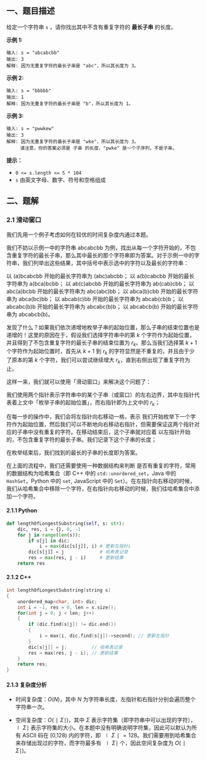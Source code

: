 ## 一、题目描述

给定一个字符串 `s` ，请你找出其中不含有重复字符的 **最长子串** 的长度。

  

**示例 1:**

```
输入: s = "abcabcbb"
输出: 3 
解释: 因为无重复字符的最长子串是 "abc"，所以其长度为 3。
```

**示例 2:**

```
输入: s = "bbbbb"
输出: 1
解释: 因为无重复字符的最长子串是 "b"，所以其长度为 1。
```

**示例 3:**

```
输入: s = "pwwkew"
输出: 3
解释: 因为无重复字符的最长子串是 "wke"，所以其长度为 3。
     请注意，你的答案必须是 子串 的长度，"pwke" 是一个子序列，不是子串。
```

 

**提示：**

- `0 <= s.length <= 5 * 104`
- `s` 由英文字母、数字、符号和空格组成



## 二、题解

### 2.1 滑动窗口

我们先用一个例子考虑如何在较优的时间复杂度内通过本题。

我们不妨以示例一中的字符串 abcabcbb 为例，找出从每一个字符开始的，不包含重复字符的最长子串，那么其中最长的那个字符串即为答案。对于示例一中的字符串，我们列举出这些结果，其中括号中表示选中的字符以及最长的字符串：

以 (a)bcabcbb 开始的最长字符串为 (abc)abcbb；
以 a(b)cabcbb 开始的最长字符串为 a(bca)bcbb；
以 ab(c)abcbb 开始的最长字符串为 ab(cab)cbb；
以 abc(a)bcbb 开始的最长字符串为 abc(abc)bb；
以 abca(b)cbb 开始的最长字符串为 abca(bc)bb；
以 abcab(c)bb 开始的最长字符串为 abcab(cb)b；
以 abcabc(b)b 开始的最长字符串为 abcabc(b)b；
以 abcabcb(b) 开始的最长字符串为 abcabcb(b)。

发现了什么？如果我们依次递增地枚举子串的起始位置，那么子串的结束位置也是递增的！这里的原因在于，假设我们选择字符串中的第 $k$ 个字符作为起始位置，并且得到了不包含重复字符的最长子串的结束位置为 $r_k$。那么当我们选择第 $k+1$ 个字符作为起始位置时，首先从 $k+1$ 到 $r_k$ 的字符显然是不重复的，并且由于少了原本的第 $k$ 个字符，我们可以尝试继续增大 $r_k$，直到右侧出现了重复字符为止。

这样一来，我们就可以使用「滑动窗口」来解决这个问题了：

我们使用两个指针表示字符串中的某个子串（或窗口）的左右边界，其中左指针代表着上文中「枚举子串的起始位置」，而右指针即为上文中的 $r_k$；

在每一步的操作中，我们会将左指针向右移动一格，表示 我们开始枚举下一个字符作为起始位置，然后我们可以不断地向右移动右指针，但需要保证这两个指针对应的子串中没有重复的字符。在移动结束后，这个子串就对应着 以左指针开始的，不包含重复字符的最长子串。我们记录下这个子串的长度；

在枚举结束后，我们找到的最长的子串的长度即为答案。

在上面的流程中，我们还需要使用一种数据结构来判断 是否有重复的字符，常用的数据结构为哈希集合（即 C++ 中的 `std::unordered_set`，Java 中的 `HashSet`，Python 中的 `set`, JavaScript 中的 `Set`）。在左指针向右移动的时候，我们从哈希集合中移除一个字符，在右指针向右移动的时候，我们往哈希集合中添加一个字符。

#### 2.1.1 Python

```python
def lengthOfLongestSubstring(self, s: str):
    dic, res, i = {}, 0, -1
    for j in range(len(s)):
        if s[j] in dic:
            i = max(dic[s[j]], i) # 更新左指针i
        dic[s[j]] = j             # 哈希表记录
        res = max(res, j - i)     # 更新结果
    return res
```

#### 2.1.2 C++

```cpp
int lengthOfLongestSubstring(string s) 
{
    unordered_map<char, int> dic;
    int i = -1, res = 0, len = s.size();
    for(int j = 0; j < len; j++) 
    {
        if (dic.find(s[j]) != dic.end())
        {
            i = max(i, dic.find(s[j])->second); // 更新左指针            
        }
        dic[s[j]] = j;         // 哈希表记录
        res = max(res, j - i); // 更新结果
    }
    return res;
}
```

#### 2.1.3 复杂度分析

- 时间复杂度：$O(N)$，其中 $N$ 为字符串长度，左指针和右指针分别会遍历整个字符串一次。

- 空间复杂度：$O(∣Σ∣)$，其中 $Σ$ 表示字符集（即字符串中可以出现的字符），$∣Σ∣$ 表示字符集的大小。在本题中没有明确说明字符集，因此可以默认为所有 ASCII 码在 [0,128) 内的字符，即 $∣Σ∣=128$。我们需要用到哈希集合来存储出现过的字符，而字符最多有 $∣Σ∣$ 个，因此空间复杂度为 $O(∣Σ∣)$。

    
